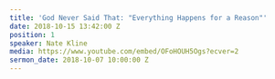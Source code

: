 ```yaml
---
title: 'God Never Said That: "Everything Happens for a Reason"'
date: 2018-10-15 13:42:00 Z
position: 1
speaker: Nate Kline
media: https://www.youtube.com/embed/OFoHOUH5Ogs?ecver=2
sermon_date: 2018-10-07 10:00:00 Z
---
```


